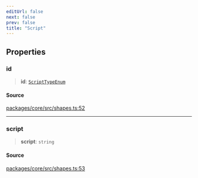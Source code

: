 ```yaml
---
editUrl: false
next: false
prev: false
title: "Script"
---
```


## Properties

### id

> **id**: [`ScriptTypeEnum`](/api-core/type-aliases/scripttypeenum/)

#### Source

[packages/core/src/shapes.ts:52](https://github.com/dgmjs/dgmjs/blob/main/packages/core/src/shapes.ts#L52)

***

### script

> **script**: `string`

#### Source

[packages/core/src/shapes.ts:53](https://github.com/dgmjs/dgmjs/blob/main/packages/core/src/shapes.ts#L53)
